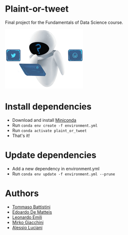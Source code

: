 # Plaint-or-tweet
Final project for the Fundamentals of Data Science course.

<img src="logo.png" width="256px">

# Install dependencies
- Download and install [Miniconda](https://repo.anaconda.com/miniconda/Miniconda3-latest-Linux-x86_64.sh)
- Run ```conda env create -f environment.yml```
- Run ```conda activate plaint_or_tweet```
- That's it!

# Update dependencies
- Add a new dependency in environment.yml
- Run ```conda env update -f environment.yml --prune```

# Authors
- [Tommaso Battistini](https://github.com/Frisayl)
- [Edoardo De Matteis](https://github.com/edodema)
- [Leonardo Emili](https://github.com/LeonardoEmili)
- [Mirko Giacchini](https://github.com/Mirko222)
- [Alessio Luciani](https://github.com/AlessioLuciani)
